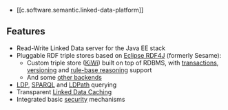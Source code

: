 
- [[c.software.semantic.linked-data-platform]]


## Features

-   Read-Write Linked Data server for the Java EE stack
-   Pluggable RDF triple stores based on [Eclipse RDF4J](https://projects.eclipse.org/projects/technology.rdf4j) (formerly Sesame):
    -   Custom triple store ([KiWi](https://marmotta.apache.org//kiwi/)) built on top of RDBMS, with [transactions](https://marmotta.apache.org//kiwi/transactions.html), [versioning](https://marmotta.apache.org//kiwi/versioning.html) and [rule-base reasoning](https://marmotta.apache.org//kiwi/reasoner.html) support
    -   And some [other backends](https://marmotta.apache.org//platform/backends.html)
-   [LDP](https://marmotta.apache.org//platform/ldp-module.html), [SPARQL](https://marmotta.apache.org//platform/sparql-module.html) and [LDPath](https://marmotta.apache.org//ldpath) querying
-   Transparent [Linked Data Caching](https://marmotta.apache.org//ldcache)
-   Integrated basic [security](https://marmotta.apache.org//platform/security-module.html) mechanisms